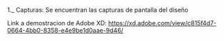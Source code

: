 1._ Capturas: Se encuentran las capturas de pantalla del diseño


Link a demostracion de Adobe XD:
https://xd.adobe.com/view/c815f4d7-0664-4bb0-8358-e4e9be1d0aae-9d46/
